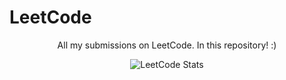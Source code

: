 # LeetCode

<p align="center">All my submissions on LeetCode. In this repository! :)</p>

<p align="center">
  <img src="https://leetcard.jacoblin.cool/win_leets?theme=dark&font=Changa&ext=heatmap" alt="LeetCode Stats">
</p>
